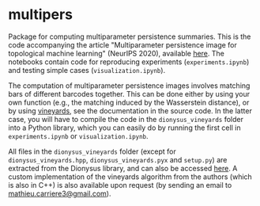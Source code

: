 # multipers
Package for computing multiparameter persistence summaries. This is the code accompanying the article "Multiparameter persistence image for topological machine learning" (NeurIPS 2020), available [here](https://papers.nips.cc/paper/2020/hash/fdff71fcab656abfbefaabecab1a7f6d-Abstract.html). The notebooks contain code for reproducing experiments (`experiments.ipynb`) and testing simple cases (`visualization.ipynb`). 

The computation of multiparameter persistence images involves matching bars of different barcodes together. This can be done either by using your own function (e.g., the matching induced by the Wasserstein distance), or by using [vineyards](https://www.mrzv.org/publications/vineyards/socg06/), see the documentation in the source code. In the latter case, you will have to compile the code in the `dionysus_vineyards` folder into a Python library, which you can easily do by running the first cell in `experiments.ipynb` or `visualization.ipynb`. 

All files in the `dionysus_vineyards` folder (except for `dionysus_vineyards.hpp`, `dionysus_vineyards.pyx` and `setup.py`) are extracted from the Dionysus library, and can also be accessed [here](https://hg.mrzv.org/Dionysus/file/tip/include).
A custom implementation of the vineyards algorithm from the authors (which is also in C++) is also available upon request (by sending an email to mathieu.carriere3@gmail.com). 

